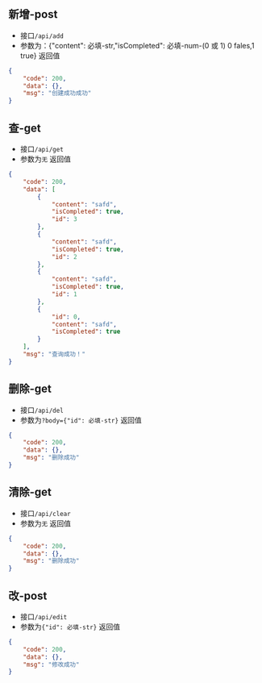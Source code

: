 ## 新增-post
- 接口`/api/add`
- 参数为：{"content": 必填-str,"isCompleted": 必填-num-(0 或 1) 0 fales,1 true}
返回值
```json
{
    "code": 200,
    "data": {},
    "msg": "创建成功成功"
}
```
## 查-get
- 接口`/api/get`
- 参数为`无`
返回值
```json
{
    "code": 200,
    "data": [
        {
            "content": "safd",
            "isCompleted": true,
            "id": 3
        },
        {
            "content": "safd",
            "isCompleted": true,
            "id": 2
        },
        {
            "content": "safd",
            "isCompleted": true,
            "id": 1
        },
        {
            "id": 0,
            "content": "safd",
            "isCompleted": true
        }
    ],
    "msg": "查询成功！"
}
```
## 删除-get
- 接口`/api/del`
- 参数为`?body={"id": 必填-str}`
返回值
```json
{
    "code": 200,
    "data": {},
    "msg": "删除成功"
}
```

## 清除-get
- 接口`/api/clear`
- 参数为`无`
返回值
```json
{
    "code": 200,
    "data": {},
    "msg": "删除成功"
}
```

## 改-post
- 接口`/api/edit`
- 参数为`{"id": 必填-str}`
返回值
```json
{
    "code": 200,
    "data": {},
    "msg": "修改成功"
}
```
